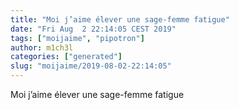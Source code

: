 ```yaml
---
title: "Moi j’aime élever une sage-femme fatigue"
date: "Fri Aug  2 22:14:05 CEST 2019"
tags: ["moijaime", "pipotron"]
author: m1ch3l
categories: ["generated"]
slug: "moijaime/2019-08-02-22:14:05"
---
```


Moi j’aime élever une sage-femme fatigue
